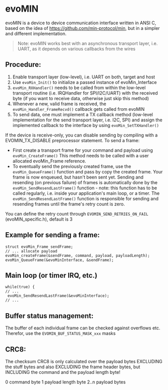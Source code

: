# evoMIN
evoMIN is a device to device communication interface written in ANSI C, based on the idea of https://github.com/min-protocol/min, but in a simpler and different implementation.

> Note: evoMIN works best with an asynchronous transport layer, i.e. UART, as it depends on various callbacks from the wires

## Procedure:


  1. Enable transport layer (low-level), i.e. UART on both, target and host
  2. Use `evoMin_Init()` to initialize a passed instance of evoMin_Interface
  3. `evoMin_RXHandler()` needs to be called from within the low-level transport routine (i.e. IRQHandler for SPI/I2C/UART)
    with the received byte (if you want to receive data, otherwise just skip this method)
  4. Whenever a new, valid frame is received, the `evoMin_Handler_FrameRecvd()` callback gets called from evoMIN
  5. To send data, one must implement a TX callback method (low-level implementation for the send transport layer, i.e. I2C, SPI)
    and assign the implemented callback to the interface by using `evoMin_SetTXHandler()`


If the device is receive-only, you can disable sending by compiling with a EVOMIN_TX_DISABLE preprocessor statement.
To send a frame:
- First create a transport frame for your command and payload using `evoMin_CreateFrame()`
  This method needs to be called with a user allocated evoMin_Frame reference.
- To eventually send the previously created frame, use the `evoMin_QueueFrame()` function and pass by copy the created frame.
  Your frame is now enqueued, but hasn't been sent yet. Sending and resending (on previous failure) of frames is automatically done
  by the `evoMin_SendResendLastFrame()` function - note: this function has to be called regularly, i.e. inside your application's main loop,
  or a timer. The `evoMin_SendResendLastFrame()` function is responsible for sending and resending frames until the frame's retry count is zero.

You can define the retry count through `EVOMIN_SEND_RETRIES_ON_FAIL` (evoMIN_specific.h), default is 3

## Example for sending a frame:
```
struct evoMin_Frame sendFrame;
// ... allocate payload
evoMin_createFrame(&sendFrame, command, payload, payloadLength);
evoMin_QueueFrame(&evoMinInterface, &sendFrame);
```
Main loop (or timer IRQ, etc.)
---------
```
while(true) {
// ...
 evoMin_SendResendLastFrame(&evoMinInterface);
// ...
```

## Buffer status management:
The buffer of each individual frame can be checked against overflows etc. Therefor, use the `EVOMIN_BUF_STATUS_MASK_xxx` masks

## CRC8:
The checksum CRC8 is only calculated over the payload bytes EXCLUDING the stuff bytes and also EXCLUDING the frame header bytes,
but INCLUDING the command and the payload length byte!

0	 	command byte
1	 	payload length byte
2..n 	payload bytes 
